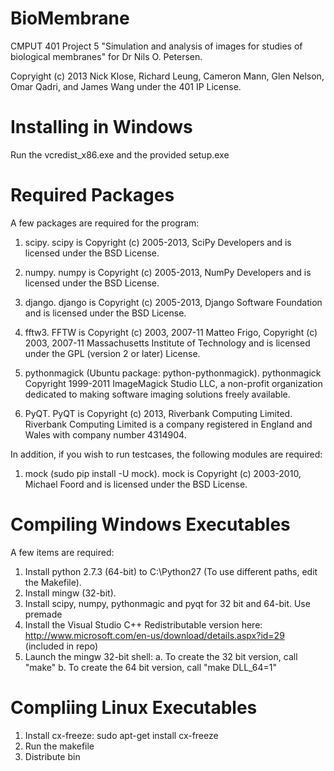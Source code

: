 BioMembrane
===========

CMPUT 401 Project 5 "Simulation and analysis of images for studies of biological
membranes" for Dr Nils O. Petersen.

Copryight (c) 2013 Nick Klose, Richard Leung, Cameron Mann, Glen Nelson, Omar
Qadri, and James Wang under the 401 IP License.

Installing in Windows
=====================
Run the vcredist_x86.exe and the provided setup.exe

Required Packages
=================
A few packages are required for the program:

1. scipy. scipy is Copyright (c) 2005-2013, SciPy Developers and is licensed
   under the BSD License.
2. numpy. numpy is Copyright (c) 2005-2013, NumPy Developers and is licensed
   under the BSD License.
3. django. django is Copyright (c) 2005-2013, Django Software Foundation and
   is licensed under the BSD License.
4. fftw3. FFTW is Copyright (c) 2003, 2007-11 Matteo Frigo,
   Copyright (c) 2003, 2007-11 Massachusetts Institute of Technology
   and is licensed under the GPL (version 2 or later) License.
5. pythonmagick (Ubuntu package: python-pythonmagick). pythonmagick Copyright
1999-2011 ImageMagick Studio LLC, a non-profit organization dedicated to making
software imaging solutions freely available.

6. PyQT. PyQT is Copyright (c) 2013, Riverbank Computing Limited.
   Riverbank Computing Limited is a company registered in England and Wales
   with company number 4314904.

In addition, if you wish to run testcases, the following modules are required:

1. mock (sudo pip install -U mock). mock is Copyright (c) 2003-2010, Michael
   Foord and is licensed under the BSD License.


Compiling Windows Executables
=============================
A few items are required:

1. Install python 2.7.3 (64-bit) to C:\Python27 (To use different paths,
   edit the Makefile).
2. Install mingw (32-bit).
3. Install scipy, numpy, pythonmagic and pyqt for 32 bit and 64-bit. Use premade
4. Install the Visual Studio C++ Redistributable version here:
   http://www.microsoft.com/en-us/download/details.aspx?id=29 (included in repo)
5. Launch the mingw 32-bit shell:
     a. To create the 32 bit version, call "make"
     b. To create the 64 bit version, call "make DLL_64=1"

Compliing Linux Executables
===========================
1. Install cx-freeze: sudo apt-get install cx-freeze
2. Run the makefile
3. Distribute bin